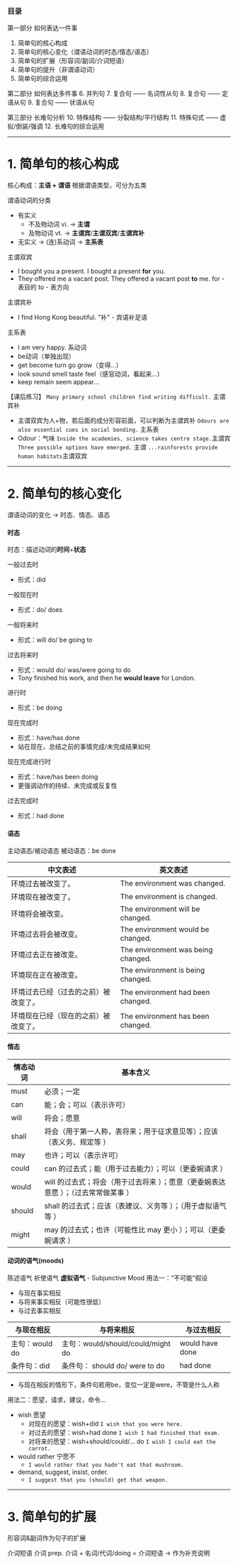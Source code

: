 ### 目录

第一部分 如何表达一件事
1. 简单句的核心构成  
2. 简单句的核心变化（谓语动词的时态/情态/语态）  
3. 简单句的扩展（形容词/副词/介词短语）  
4. 简单句的提升（非谓语动词）  
5. 简单句的综合运用

第二部分 如何表达多件事
6. 并列句
7. 复合句 —— 名词性从句
8. 复合句 —— 定语从句
9. 复合句 —— 状语从句

第三部分 长难句分析
10. 特殊结构 —— 分裂结构/平行结构
11. 特殊句式 —— 虚拟/倒装/强调
12. 长难句的综合运用

---

# 1. 简单句的核心构成

核心构成：**主语 + 谓语**
根据谓语类型，可分为五类

谓语动词的分类
- 有实义
	- 不及物动词 vi. → **主谓**
	- 及物动词 vt. → **主谓宾**/**主谓双宾**/**主谓宾补**
- 无实义 → (连)系动词 → **主系表**

主谓双宾
- I bought you a present.
  I bought a present **for** you.
- They offered me a vacant post.
  They offered a vacant post **to** me.
for - 表目的
to - 表方向

主谓宾补
- I find Hong Kong beautiful.
"补" - 宾语补足语

主系表
- I am very happy.
系动词
- be动词（单独出现）
- get become turn go grow（变得...）
- look sound smell taste feel（感官动词，看起来...）
- keep remain seem appear...

【课后练习】
`Many primary school children find writing difficult.` 主谓宾补
- 主谓双宾为人+物，若后面的成分形容前面，可以判断为主谓宾补
`Odours are also essential cues in social bonding.` 主系表
- Odour：气味
`Inside the academies, science takes centre stage.`主谓宾
`Three possible options have emerged.` 主谓
`...rainforests provide human habitats`主谓双宾

---

# 2. 简单句的核心变化
谓语动词的变化 → 时态、情态、语态

#### 时态
时态：描述动词的**时间**+**状态**

一般过去时
- 形式：did

一般现在时
- 形式：do/ does

一般将来时
- 形式：will do/ be going to

过去将来时
- 形式：would do/ was/were going to do
- Tony finished his work, and then he **would leave** for London.

进行时
- 形式：be doing

现在完成时
- 形式：have/has done
- 站在现在，总结之前的事情完成/未完成结果如何

现在完成进行时
- 形式：have/has been doing
- 更强调动作的持续、未完成或反复性

过去完成时
- 形式：had done

#### 语态
主动语态/被动语态
被动语态：be done

| 中文表述               | 英文表述                               |
| ------------------ | ---------------------------------- |
| 环境过去被改变了。          | The environment was changed.       |
| 环境现在被改变了。          | The environment is changed.        |
| 环境将会被改变。           | The environment will be changed.   |
| 环境过去将会被改变。         | The environment would be changed.  |
| 环境过去正在被改变。         | The environment was being changed. |
| 环境现在正在被改变。         | The environment is being changed.  |
| 环境过去已经（过去的之前）被改变了。 | The environment had been changed.  |
| 环境现在已经（现在的之前）被改变了。 | The environment has been changed.  |

#### 情态
| 情态动词   | 基本含义                                          |
| ------ | --------------------------------------------- |
| must   | 必须；一定                                         |
| can    | 能；会；可以（表示许可）                                  |
| will   | 将会；愿意                                         |
| shall  | 将会（用于第一人称，表将来；用于征求意见等）；应该（表义务、规定等 ）           |
| may    | 也许；可以（表示许可）                                   |
| could  | can 的过去式；能（用于过去能力）；可以（更委婉请求 ）                 |
| would  | will 的过去式；将会（用于过去将来 ）；愿意（更委婉表达意愿 ）；（过去常常做某事 ） |
| should | shall 的过去式；应该（表建议、义务等 ）；（用于虚拟语气等 ）            |
| might  | may 的过去式；也许（可能性比 may 更小 ）；可以（更委婉请求 ）          |

#### 动词的语气(moods)

陈述语气
祈使语气
**虚拟语气** - Subjunctive Mood
用法一：“不可能”假设
- 与现在事实相反
- 与将来事实相反（可能性很低）
- 与过去事实相反

| 与现在相反       | 与将来相反                          | 与过去相反           |
| ----------- | ------------------------------ | --------------- |
| 主句：would do | 主句：would/should/could/might do | would have done |
| 条件句：did     | 条件句： should do/ were to do     | had done        |
- 与现在相反的情形下，条件句若用be，变位一定是were，不管是什么人称

用法二：愿望，请求，建议，命令...
- wish 愿望
	- 对现在的愿望：wish+did `I wish that you were here.`
	- 对过去的愿望：wish+had done `I wish I had finished that exam.`
	- 对将来的愿望：wish+should/could/... do `I wish I could eat the carrot.`
- would rather 宁愿不
	- `I would rather that you hadn't eat that mushroom. `
- demand, suggest, insist, order.
	- `I suggest that you (should) get that weapon.`




---

# 3. 简单句的扩展

形容词&副词作为句子的扩展

介词短语
介词 prep.
介词 + 名词/代词/doing = 介词短语 → 作为补充说明

